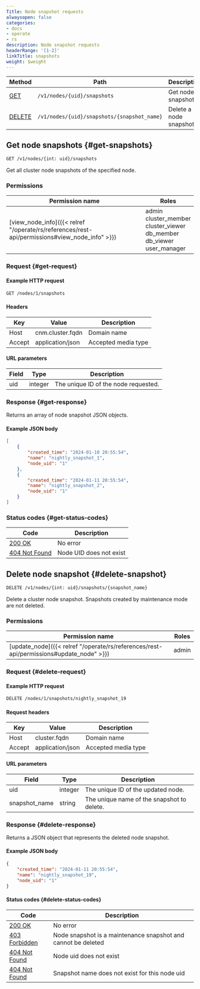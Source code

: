 ```yaml
---
Title: Node snapshot requests
alwaysopen: false
categories:
- docs
- operate
- rs
description: Node snapshot requests
headerRange: '[1-2]'
linkTitle: snapshots
weight: $weight
---
```


| Method | Path | Description |
|--------|------|-------------|
| [GET](#get-snapshots) | `/v1/nodes/{uid}/snapshots` | Get node snapshots |
| [DELETE](#delete-snapshot) | `/v1/nodes/{uid}/snapshots/{snapshot_name}` | Delete a node snapshot |

## Get node snapshots {#get-snapshots}

```sh
GET /v1/nodes/{int: uid}/snapshots
```

Get all cluster node snapshots of the specified node.

### Permissions

| Permission name | Roles |
|-----------------|-------|
| [view_node_info]({{< relref "/operate/rs/references/rest-api/permissions#view_node_info" >}}) | admin<br />cluster_member<br />cluster_viewer<br />db_member<br />db_viewer<br />user_manager |

### Request {#get-request}

#### Example HTTP request

```sh
GET /nodes/1/snapshots
```

#### Headers

| Key | Value | Description |
|-----|-------|-------------|
| Host | cnm.cluster.fqdn | Domain name |
| Accept | application/json | Accepted media type |

#### URL parameters

| Field | Type | Description |
|-------|------|-------------|
| uid | integer | The unique ID of the node requested. |

### Response {#get-response}

Returns an array of node snapshot JSON objects.

#### Example JSON body

```json
[
    {
        "created_time": "2024-01-10 20:55:54",
        "name": "nightly_snapshot_1",
        "node_uid": "1"
    },
    {
        "created_time": "2024-01-11 20:55:54",
        "name": "nightly_snapshot_2",
        "node_uid": "1"
    }
]
```

### Status codes {#get-status-codes}

| Code | Description |
|------|-------------|
| [200 OK](http://www.w3.org/Protocols/rfc2616/rfc2616-sec10.html#sec10.2.1) | No error |
| [404 Not Found](http://www.w3.org/Protocols/rfc2616/rfc2616-sec10.html#sec10.4.5) | Node UID does not exist |

## Delete node snapshot {#delete-snapshot}

```sh
DELETE /v1/nodes/{int: uid}/snapshots/{snapshot_name}
```

Delete a cluster node snapshot. Snapshots created by maintenance mode are not deleted.

### Permissions

| Permission name | Roles |
|-----------------|-------|
| [update_node]({{< relref "/operate/rs/references/rest-api/permissions#update_node" >}}) | admin |

### Request {#delete-request}

#### Example HTTP request

```sh
DELETE /nodes/1/snapshots/nightly_snapshot_19
```

#### Request headers

| Key | Value | Description |
|-----|-------|-------------|
| Host | cluster.fqdn | Domain name |
| Accept | application/json | Accepted media type |


#### URL parameters

| Field | Type | Description |
|-------|------|-------------|
| uid | integer | The unique ID of the updated node. |
| snapshot_name | string | The unique name of the snapshot to delete. |

### Response {#delete-response}

Returns a JSON object that represents the deleted node snapshot.

#### Example JSON body

```json
{
    "created_time": "2024-01-11 20:55:54",
    "name": "nightly_snapshot_19",
    "node_uid": "1"
}
```

#### Status codes {#delete-status-codes}

| Code | Description |
|------|-------------|
| [200 OK](http://www.w3.org/Protocols/rfc2616/rfc2616-sec10.html#sec10.2.1) | No error |
| [403 Forbidden](http://www.w3.org/Protocols/rfc2616/rfc2616-sec10.html#sec10.4.4) | Node snapshot is a maintenance snapshot and cannot be deleted |
| [404 Not Found](http://www.w3.org/Protocols/rfc2616/rfc2616-sec10.html#sec10.4.5) | Node uid does not exist |
| [404 Not Found](http://www.w3.org/Protocols/rfc2616/rfc2616-sec10.html#sec10.4.5) | Snapshot name does not exist for this node uid |
